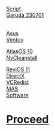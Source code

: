 [Script](https://raw.githubusercontent.com/hookstdev/OmniGuides/omni/Software/Linux.txt)<br>
[Garuda 230701](https://garudalinux.org/downloads.html) <br><br>

[Asus](https://www.asus.com/in/Laptops/For-Gaming/TUF-Gaming/ASUS-TUF-Gaming-F15/HelpDesk_Download/)<br> 
[Ventoy](https://github.com/ventoy/Ventoy/releases/)<br>

[AtlasOS 10](https://docs.atlasos.net/getting-started/installation/)<br>
[NvCleanstall](https://www.techpowerup.com/download/techpowerup-nvcleanstall/)<br>

[ReviOS 11](https://revi.cc/revios/download)<br>
[DirectX](https://www.microsoft.com/en-us/download/details.aspx?id=35)<br>
[VCRedist](https://github.com/abbodi1406/vcredist/releases)<br>
[MAS](https://github.com/massgravel/Microsoft-Activation-Scripts/releases)<br>
[Software](https://raw.githubusercontent.com/hookstdev/OmniGuides/omni/Software/Windows.ps1)


# [Proceed](https://github.com/hookstdev/OmniGuides/blob/omni/OS/Wifi.md)
